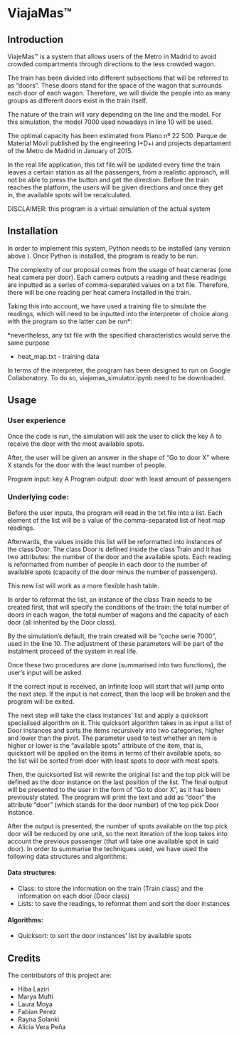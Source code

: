 # ViajaMas™

## Introduction

ViajeMas™ is a system that allows users of the Metro in Madrid to avoid crowded compartments through directions to the less crowded wagon.

The train has been divided into different subsections that will be referred to as “doors”. These doors stand for the space of the wagon that surrounds each door of each wagon. Therefore, we will divide the people into as many groups as different doors exist in the train itself.

The nature of the train will vary depending on the line and the model. For this simulation, the model 7000 used nowadays in line 10 will be used.

The optimal capacity has been estimated from Plano nº 22 500: Parque de Material Móvil published by the engineering I+D+i and projects departament of the Metro de Madrid in January of 2015.

In the real life application, this txt file will be updated every time the train leaves a certain station as all the passengers, from a realistic approach, will not be able to press the button and get the direction. Before the train reaches the platform, the users will be given directions and once they get in, the available spots will be recalculated.

DISCLAIMER: this program is a virtual simulation of the actual system

## Installation

In order to implement this system, Python needs to be installed (any version above ). Once Python is installed, the program is ready to be run.

The complexity of our proposal comes from the usage of heat cameras (one heat camera per door). Each camera outputs a reading and these readings are inputted as a series of comma-separated values on a txt file. Therefore, there will be one reading per heat camera installed in the train.

Taking this into account, we have used a training file to simulate the readings, which will need to be inputted into the interpreter of choice along with the program so the latter can be run*:

*nevertheless, any txt file with the specified characteristics would serve the same purpose

- heat_map.txt - training data

In terms of the interpreter, the program has been designed to run on Google Collaboratory. To do so, viajamas_simulator.ipynb need to be downloaded.

## Usage

### User experience

Once the code is run, the simulation will ask the user to click the key A to receive the door with the most available spots.

After, the user will be given an answer in the shape of “Go to door X” where X stands for the door with the least number of people.

Program input: key A
Program output: door with least amount of passengers

### Underlying code:

Before the user inputs, the program will read in the txt file into a list. Each element of the list will be a value of the comma-separated list of heat map readings.

Afterwards, the values inside this list will be reformatted into instances of the class Door. The class Door is defined inside the class Train and it has two attributes: the number of the door and the available spots. Each reading is reformatted from number of people in each door to the number of available spots (capacity of the door minus the number of passengers).

This new list will work as a more flexible hash table.

In order to reformat the list, an instance of the class Train needs to be created first, that will specify the conditions of the train: the total number of doors in each wagon, the total number of wagons and the capacity of each door (all inherited by the Door class).

By the simulation’s default, the train created will be “coche serie 7000”, used in the line 10. The adjustment of these parameters will be part of the instalment proceed of the system in real life.

Once these two procedures are done (summarised into two functions), the user’s input will be asked.

If the correct input is received, an infinite loop will start that will jump onto the next step. If the input is not correct, then the loop will be broken and the program will be exited.

The next step will take the class instances’ list and apply a quicksort specialised algorithm on it. This quicksort algorithm takes in as input a list of Door instances and sorts the items recursively into two categories, higher and lower than the pivot. The parameter used to test whether an item is higher or lower is the “available spots” attribute of the item, that is, quicksort will be applied on the items in terms of their available spots, so the list will be sorted from door with least spots to door with most spots.

Then, the quicksorted list will rewrite the original list and the top pick will be defined as the door instance on the last position of the list. The final output will be presented to the user in the form of “Go to door X”, as it has been previously stated. The program will print the text and add as “door” the attribute “door” (which stands for the door number) of the top pick Door instance.

After the output is presented, the number of spots available on the top pick door will be reduced by one unit, so the next iteration of the loop takes into account the previous passenger (that will take one available spot in said door).
In order to summarise the techniques used, we have used the following data structures and algorithms:

#### Data structures:

- Class: to store the information on the train (Train class) and the information on each door (Door class)
- Lists: to save the readings, to reformat them and sort the door instances

#### Algorithms:

- Quicksort: to sort the door instances’ list by available spots

## Credits

The contributors of this project are:

- Hiba Laziri
- Marya Mufti
- Laura Moya
- Fabian Perez
- Rayna Solanki 
- Alicia Vera Peña
